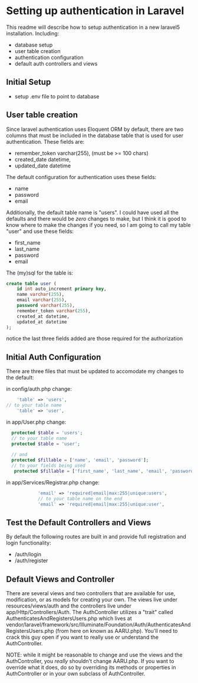 # Setting up authentication in Laravel
This readme will describe how to setup authentication in a new laravel5 installation. Including:
- database setup
- user table creation
- authentication configuration
- default auth controllers and views

## Initial Setup
- setup .env file to point to database

## User table creation
Since laravel authentication uses Eloquent ORM by default, there are two columns that must be included in the database table that is used for user authentication. These fields are:
- remember_token varchar(255), (must be >= 100 chars)
- created_date datetime,
- updated_date datetime
 
The default configuration for authentication uses these fields:
- name
- password
- email

Additionally, the default table name is "users". I could have used all the defaults and there would be *zero* changes to make, but I think it is good to know where to make the changes if you need, so I am going to call my table "user" and use these fields:
- first_name
- last_name
- password
- email

The (my)sql for the table is:

```sql
create table user (
    id int auto_increment primary key,
    name varchar(255),
    email varchar(255),
    password varchar(255),    
    remember_token varchar(255),
    created_at datetime,
    updated_at datetime
);
```
notice the last three fields added are those required for the authorization

## Initial Auth Configuration
There are three files that must be updated to accomodate my changes to the default:

in config/auth.php change:
```php
	'table' => 'users',
// to your table name 
	'table' => 'user',
```

in app/User.php change:
```php
  protected $table = 'users';
  // to your table name
  protected $table = 'user';
  
  // and
  protected $fillable = ['name', 'email', 'password'];
  // to your fields being used
   protected $fillable = ['first_name', 'last_name', 'email', 'password'];
```

in app/Services/Registrar.php change:
```php
			'email' => 'required|email|max:255|unique:users',
			// to your table name on the end
			'email' => 'required|email|max:255|unique:user',
```

## Test the Default Controllers and Views
By default the following routes are built in and provide full registration and login functionality:
- /auth/login
- /auth/register

## Default Views and Controller
There are several views and two controllers that are available for use, modification, or as models for creating your own. The views live under resources/views/auth and the controllers live under app/Http/Controllers/Auth. The AuthController utilizes a "trait" called AuthenticatesAndRegistersUsers.php which lives at vendor/laravel/framework/src/Illuminate/Foundation/Auth/AuthenticatesAndRegistersUsers.php (from here on known as AARU.php). You'll need to crack this guy open if you want to really use or understand the AuthController.

NOTE: while it might be reasonable to change and use the views and the AuthController, you *really* shouldn't change AARU.php. If you want to override what it does, do so by overriding its methods or properties in AuthController or in your own subclass of AuthController.
